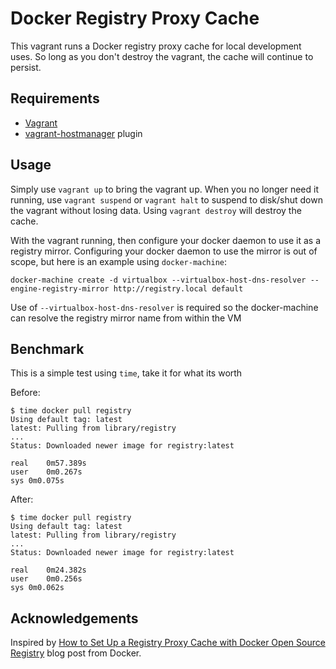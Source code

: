 # Docker Registry Proxy Cache

This vagrant runs a Docker registry proxy cache for local development uses. So long as you don't
destroy the vagrant, the cache will continue to persist.

## Requirements

* [Vagrant](https://www.vagrantup.com)
* [vagrant-hostmanager](https://github.com/smdahlen/vagrant-hostmanager) plugin

## Usage

Simply use `vagrant up` to bring the vagrant up. When you no longer need it running, use `vagrant
suspend` or `vagrant halt` to suspend to disk/shut down the vagrant without losing data. Using
`vagrant destroy` will destroy the cache.

With the vagrant running, then configure your docker daemon to use it as a registry mirror.
Configuring your docker daemon to use the mirror is out of scope, but here is an example using
`docker-machine`:

    docker-machine create -d virtualbox --virtualbox-host-dns-resolver --engine-registry-mirror http://registry.local default

Use of `--virtualbox-host-dns-resolver` is required so the docker-machine can resolve the registry
mirror name from within the VM

## Benchmark

This is a simple test using `time`, take it for what its worth

Before:

    $ time docker pull registry
    Using default tag: latest
    latest: Pulling from library/registry
    ...
    Status: Downloaded newer image for registry:latest

    real	0m57.389s
    user	0m0.267s
    sys	0m0.075s

After:

    $ time docker pull registry
    Using default tag: latest
    latest: Pulling from library/registry
    ...
    Status: Downloaded newer image for registry:latest

    real	0m24.382s
    user	0m0.256s
    sys	0m0.062s

## Acknowledgements

Inspired by [How to Set Up a Registry Proxy Cache with Docker Open Source
Registry](https://blog.docker.com/2015/10/registry-proxy-cache-docker-open-source/) blog post from
Docker.
